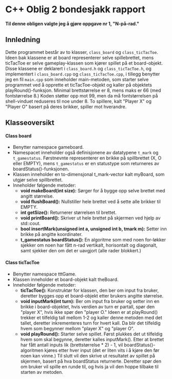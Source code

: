 # **C++ Oblig 2 bondesjakk rapport**

**Til denne obligen valgte jeg å gjøre oppgave nr 1, "N-på-rad."**

## **Innledning**

Dette programmet består av to klasser, `class_board` og `class_ticTacToe`. Ideen bak klassene er at board representerer selve spillebrettet, mens
ticTacToe er selve gameplay-klassen som kjører spillet på et board-objekt. Disse klassene er deklarert i `class_board.h` og `class_ticTacToe.h`,
og implementert i `class_board.cpp` og `class_ticTacToe.cpp`, i tillegg benytter jeg en fil `main.cpp` som inneholder main-metoden, som starter selve
programmet ved å opprette et ticTacToe-objekt og kaller på objektets playRound()-funksjon. Minimal brettstørrelse er 8, mens maks er 66 (med
fontstørrelse 8.) Koden støtter opp mot 99, men da må fontstørrelsen på shell-vinduet reduseres til noe under 8. To spillere, kalt "Player X" og
"Player O" basert på deres brikker, spiller mot hverandre.

## **Klasseoversikt**

#### **Class board**

- Benytter namespace gameboard.
- Namespacet inneholder også definisjonene av datatypene `t_mark` og `t_gamestatus`. Førstnevnte representerer en brikke
på spillbrettet (X, O eller EMPTY), mens `t_gamestatus` er en statustype som returneres av boardStatus()-funksjonen.
- Klassen inneholder en to-dimensjonal t_mark-vector kalt myBoard, som utgjør selve spillbrettet.
- Inneholder følgende metoder:
  * **void makeBoard(int size):** Sørger for å bygge opp selve brettet med angitt størrelse.
  * **void flushBoard():** Nullstiller hele brettet ved å sette alle brikker til EMPTY.
  * **int getSize():** Returnerer størrelsen til brettet.
  * **void printBoard():** Skriver ut hele brettet på skjermen ved hjelp av std::cout.
  * **bool insertMark(unsigned int a, unsigned int b, tmark m):** Setter inn brikke på angitte koordinater.
  * **t_gamestatus boardStatus():** En algoritme som med noen for-løkker sjekker om noen har fått n-rad vertikalt, horisontalt og diagonalt, samt
sjekker den om det er uavgjort (alle rader blokkert.)

#### **Class ticTacToe**

- Benytter namespace tttGame.
- Klassen inneholder et board-objekt kalt theBoard.
- Inneholder følgende metoder:
  * **ticTacToe():** Konstruktør for klassen, den ber om input fra bruker, deretter bygges opp et board-objekt etter brukers angitte størrelse.
  * **void inputMark(int turn):** Ber om input fra bruker og setter inn en brikke i board-objektet, hvis verdien av turn er partall, spør den
"player X", hvis ikke spør den "player O." Ideen er at playRound() trekker et tilfeldig tall mellom 1-2 og kaller denne metoden med det tallet,
deretter inkrementeres turn for hvert kall. Da blir det tilfeldig hvem som begynner mellom "player X" og "player O".
  * **void playRound():** Starter selve spillet. Først plukkes det ut tilfeldig hvem som skal begynne, deretter kalles inputMark(). Etter at
brettet har fått antall inputs lik (brettstørrelse * 2) - 1, vil boardStatus()-algoritmen kjøres etter hver input (det er liten vits i å kjøre
den før noen kan vinne.) Til slutt vil den skrive ut resultatet av spillet på skjermen, basert på hva boardStatus returnerte. Deretter spør den
om bruker vil spille en runde til, og hvis ja vil den hoppe tilbake til starten av metoden.